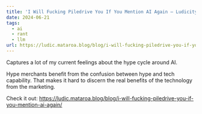 ```yaml
---
title: 'I Will Fucking Piledrive You If You Mention AI Again — Ludicity'
date: 2024-06-21
tags:
  - ai
  - rant
  - llm
url: https://ludic.mataroa.blog/blog/i-will-fucking-piledrive-you-if-you-mention-ai-again/
---
```


Captures a lot of my current feelings about the hype cycle around AI.

Hype merchants benefit from the confusion between hype and tech capability. That makes it hard to discern the real benefits of the technology from the marketing.

Check it out: https://ludic.mataroa.blog/blog/i-will-fucking-piledrive-you-if-you-mention-ai-again/

